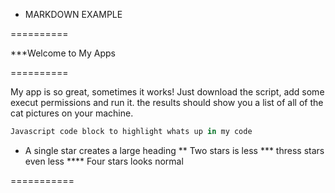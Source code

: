 * MARKDOWN EXAMPLE

==========

***Welcome to My Apps

==========

My app is so great, sometimes it works! Just download the script, add some execut permissions and run it. the results should show you a list of all of the cat pictures on your machine.

```javascript
Javascript code block to highlight whats up in my code
```

* A single star creates a large heading
** Two stars is less
*** thress stars even less
**** Four stars looks normal

===========
